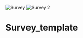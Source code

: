 ![Survey](https://user-images.githubusercontent.com/74706560/110794888-e38b9d00-827e-11eb-8cf2-af6bb392d70a.png)
![Survey 2](https://user-images.githubusercontent.com/74706560/110794909-e8e8e780-827e-11eb-8bf7-70504c62048a.png)
# Survey_template
